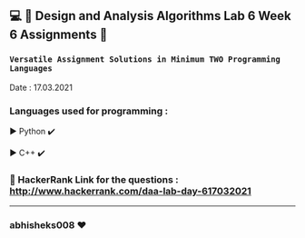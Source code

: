 ## :computer: :diamond_shape_with_a_dot_inside:  Design and Analysis Algorithms Lab 6  Week 6  Assignments :diamond_shape_with_a_dot_inside:

### ```Versatile Assignment Solutions in Minimum TWO Programming Languages```
Date : 17.03.2021

### Languages used for programming :
   :arrow_forward: Python :heavy_check_mark:
   
   :arrow_forward: C++ :heavy_check_mark:
   
   


### :link: HackerRank Link for the questions : http://www.hackerrank.com/daa-lab-day-617032021

********************************************************
### abhisheks008 :heart:
